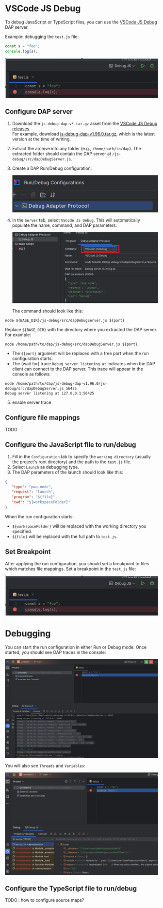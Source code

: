 # VSCode JS Debug

To debug JavaScript or TypeScript files, you can use the [VSCode JS Debug](https://github.com/microsoft/vscode-js-debug) DAP server.

Example: debugging the `test.js` file:

```js
const s = "foo";
console.log(s);
```

![Set Breakpoint](../images/vscode-js-debug_set_breakpoint.png)

## Configure DAP server

1. Download the `js-debug-dap-v*.tar.gz` asset from the [VSCode JS Debug releases](https://github.com/microsoft/vscode-js-debug/releases).  
   For example, download [js-debug-dap-v1.96.0.tar.gz](https://github.com/microsoft/vscode-js-debug/releases/download/v1.96.0/js-debug-dap-v1.96.0.tar.gz), which is the latest version at the time of writing.

2. Extract the archive into any folder (e.g., `/home/path/to/dap`). The extracted folder should contain the DAP server at `/js-debug/src/dapDebugServer.js`.

3. Create a DAP Run/Debug configuration:

   ![DAP Configuration Type](../images/DAP_config_type.png)

4. In the `Server` tab, select `VSCode JS Debug`. This will automatically populate the name, command, and DAP parameters:

   ![DAP Configuration Type/Program](../images/vscode-js-debug_template.png)

   The command should look like this:

```
node ${BASE_DIR}/js-debug/src/dapDebugServer.js ${port}
```

Replace `${BASE_DIR}` with the directory where you extracted the DAP server. For example:

```
node /home/path/to/dap/js-debug/src/dapDebugServer.js ${port}
```

 - The `${port}` argument will be replaced with a free port when the run configuration starts.
 - The (wait for) trace `Debug server listening at` indicates when the DAP client can connect to the DAP server. 
This trace will appear in the console as follows:

```
node /home/path/to/dap/js-debug-dap-v1.96.0/js-debug/src/dapDebugServer.js 56425
Debug server listening at 127.0.0.1:56425
```

5. enable server trace

## Configure file mappings

TODO

## Configure the JavaScript file to run/debug

1. Fill in the `Configuration` tab to specify the `working directory` (usually the project's root directory) 
and the path to the `test.js` file.
2. Select `Launch` as debugging type.
2. The DAP parameters of the launch should look like this:

```json
{
   "type": "pwa-node",
   "request": "launch",
   "program": "${file}",
   "cwd": "${workspaceFolder}"
}
```

When the run configuration starts:

- `${workspaceFolder}` will be replaced with the working directory you specified.
- `${file}` will be replaced with the full path to `test.js`.

## Set Breakpoint

After applying the run configuration, you should set a breakpoint to files which matches file mappings.
Set a breakpoint in the `test.js` file:

![Set Breakpoint](../images/vscode-js-debug_set_breakpoint.png)

# Debugging

You can start the run configuration in either Run or Debug mode. Once started, you should see DAP traces in the console:

![Debugging / Console](../images/vscode-js-debug_console.png)

You will also see `Threads` and `Variables`:

![Debugging / Threads](../images/vscode-js-debug_threads.png)

## Configure the TypeScript file to run/debug

TODO : how to configure source maps?